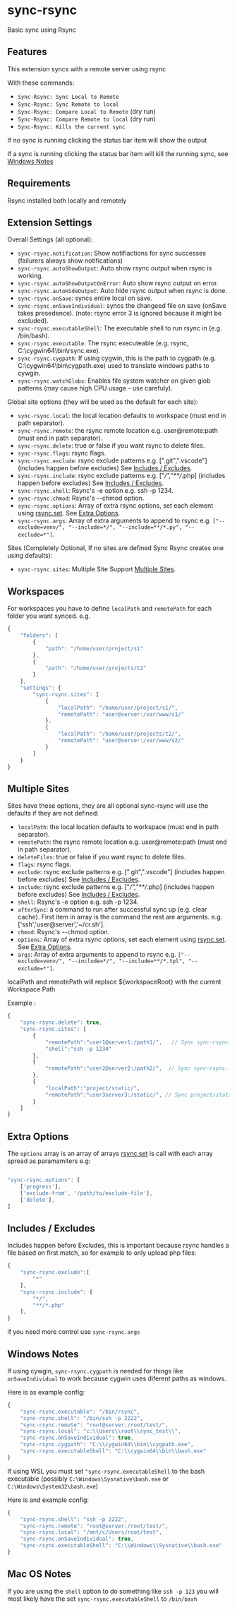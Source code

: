 # sync-rsync

Basic sync using Rsync

## Features

This extension syncs with a remote server using rsync

With these commands:

* `Sync-Rsync: Sync Local to Remote`
* `Sync-Rsync: Sync Remote to local`
* `Sync-Rsync: Compare Local to Remote` (dry run)
* `Sync-Rsync: Compare Remote to local` (dry run)
* `Sync-Rsync: Kills the current sync`

If no sync is running clicking the status bar item will show the output

If a sync is running clicking the status bar item will kill the running sync, see [Windows Notes](#windows-notes)

## Requirements

Rsync installed both locally and remotely

## Extension Settings

Overall Settings (all optional):

* `sync-rsync.notification`: Show notifiactions for sync successes (failurers always show notifications)
* `sync-rsync.autoShowOutput`: Auto show rsync output when rsync is working.
* `sync-rsync.autoShowOutputOnError`: Auto show rsync output on error.
* `sync-rsync.autoHideOutput`: Auto hide rsync output when rsync is done.
* `sync-rsync.onSave`: syncs entire local on save.
* `sync-rsync.onSaveIndividual`: syncs the changeed file on save (onSave takes presedence). (note: rsync error 3 is ignored because it might be excluded).
* `sync-rsync.executableShell`: The executable shell to run rsync in (e.g. /bin/bash).
* `sync-rsync.executable`: The rsync executeable (e.g. rsync, C:\cygwin64\bin\rsync.exe).
* `sync-rsync.cygpath`: If using cygwin, this is the path to cygpath (e.g. C:\cygwin64\bin\cygpath.exe) used to translate windows paths to cywgin.
* `sync-rsync.watchGlobs`: Enables file system watcher on given glob patterns (may cause high CPU usage - use carefuly).

Global site options (they will be used as the default for each site):

* `sync-rsync.local`: the local location defaults to workspace (must end in path separator).
* `sync-rsync.remote`: the rsync remote location e.g. user@remote:path (must end in path separator).
* `sync-rsync.delete`: true or false if you want rsync to delete files.
* `sync-rsync.flags`: rsync flags.
* `sync-rsync.exclude`: rsync exclude patterns e.g. [".git",".vscode"] (includes happen before excludes) See [Includes / Excludes](#includes--excludes).
* `sync-rsync.include`: rsync exclude patterns e.g. ["*/","**/*.php] (includes happen before excludes) See [Includes / Excludes](#includes--excludes).
* `sync-rsync.shell`: Rsync's -e option e.g. ssh -p 1234.
* `sync-rsync.chmod`: Rsync's --chmod option.
* `sync-rsync.options`: Array of extra rsync options, set each element using [rsync.set](https://github.com/mattijs/node-rsync#setoption-value). See [Extra Options](#extra-options).
* `sync-rsync.args`: Array of extra arguments to append to rsync e.g. ```["--exclude=venv/", "--include=*/", "--include=**/*.py", "--exclude=*"]```.

Sites (Completely Optional, If no sites are defined Sync Rsync creates one using defaults):

* `sync-rsync.sites`: Multiple Site Support [Multiple Sites](#multiple-sites).

## Workspaces

For workspaces you have to define ```localPath``` and ```remotePath``` for each folder you want synced. e.g.

```javascript
{
	"folders": [
		{
			"path": "/home/user/project/s1"
		},
		{
			"path": "/home/user/projects/t2"
		}
	],
	"settings": {
		"sync-rsync.sites": [
			{
				"localPath": "/home/user/project/s1/",
				"remotePath": "user@server:/var/www/s1/"
			},
			{
				"localPath": "/home/user/projects/t2/",
				"remotePath": "user@server:/var/www/s2/"
			}
		]
	}
}
```

## Multiple Sites

Sites have these options, they are all optional sync-rsync will use the defaults if they are not defined:

* `localPath`: the local location defaults to workspace (must end in path separator).
* `remotePath`: the rsync remote location e.g. user@remote:path (must end in path separator).
* `deleteFiles`: true or false if you want rsync to delete files.
* `flags`: rsync flags.
* `exclude`: rsync exclude patterns e.g. [".git",".vscode"] (includes happen before excludes) See [Includes / Excludes](#includes--excludes).
* `include`: rsync exclude patterns e.g. ["*/","**/*.php] (includes happen before excludes) See [Includes / Excludes](#includes--excludes).
* `shell`: Rsync's -e option e.g. ssh -p 1234.
* `afterSync`: a command to run after successful sync up (e.g. clear cache). First item in array is the command the rest are arguments. e.g.  ['ssh','user@server','~/cr.sh'].
* `chmod`: Rsync's --chmod option.
* `options`: Array of extra rsync options, set each element using [rsync.set](https://github.com/mattijs/node-rsync#setoption-value). See [Extra Options](#extra-options).
* `args`: Array of extra arguments to append to rsync e.g. ```["--exclude=venv/", "--include=*/", "--include=**/*.tpl", "--exclude=*"]```.

localPath and remotePath will replace ${workspaceRoot} with the current Workspace Path

Example :

```javascript
{
    "sync-rsync.delete": true,
    "sync-rsync.sites": [
        {
            "remotePath":"user1@server1:/path1/",   // Sync sync-rsync.local to user1@server1:/path1/ using port 1234
            "shell":"ssh -p 1234"
        },
        {
            "remotePath":"user2@server2:/path2/",  // Sync sync-rsync.local to user2@server2:/path2/
        },
        {
            "localPath":"project/static/",
            "remotePath":"user3server3:/static/", // Sync project/static/ to user3@server3:/static/
        }
    ]
}
```

## Extra Options

The `options` array is an array of arrays [rsync.set](https://github.com/mattijs/node-rsync#setoption-value) is call with each array spread as paramamiters e.g:

```javascript

"sync-rsync.options": [
    ['progress'],
    ['exclude-from', '/path/to/exclude-file'],
    ['delete'],
]
```

## Includes / Excludes

Includes happen before Excludes, this is important because rsync handles a file based on first match, so for example to only upload php files:

```javascript
{
    "sync-rsync.exclude":[
        "*"
    ],
    "sync-rsync.include": [
        "*/",
        "**/*.php"
    ],
}
```

if you need more control use ```sync-rsync.args```


## Windows Notes

If using cywgin, `sync-rsync.cygpath` is needed for things like `onSaveIndividual` to work because cygwin uses diferent paths as windows.

Here is as example config:

```javascript
{
    "sync-rsync.executable": "/bin/rsync",
    "sync-rsync.shell": "/bin/ssh -p 2222",
    "sync-rsync.remote": "root@server:/root/test/",
    "sync-rsync.local": "c:\\Users\\root\\sync_test\\",
    "sync-rsync.onSaveIndividual": true,
    "sync-rsync.cygpath": "C:\\cygwin64\\bin\\cygpath.exe",
    "sync-rsync.executableShell": "C:\\cygwin64\\bin\\bash.exe"
}
```

If using WSL you must set ```"sync-rsync.executableShell``` to the bash executable (possibly ```C:\Windows\Sysnative\bash.exe``` or ```C:\Windows\System32\bash.exe```)

Here is and example config:

```javascript
{
    "sync-rsync.shell": "ssh -p 2222",
    "sync-rsync.remote": "root@server:/root/test/",
    "sync-rsync.local": "/mnt/c/Users/root/test",
    "sync-rsync.onSaveIndividual": true,
    "sync-rsync.executableShell": "C:\\Windows\\Sysnative\\bash.exe"
}
```

## Mac OS Notes

If you are using the `shell` option to do something like `ssh -p 123` you will most likely have the set `sync-rsync.executableShell` to `/bin/bash`

